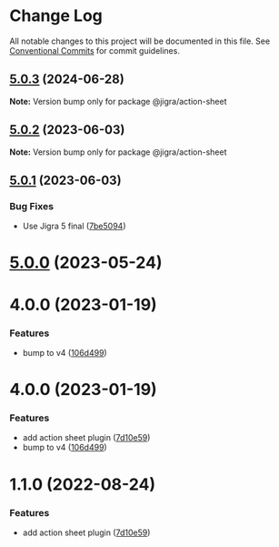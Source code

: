 # Change Log

All notable changes to this project will be documented in this file.
See [Conventional Commits](https://conventionalcommits.org) for commit guidelines.

## [5.0.3](https://github.com/familyjs/jigra-plugins/compare/@jigra/action-sheet@5.0.2...@jigra/action-sheet@5.0.3) (2024-06-28)

**Note:** Version bump only for package @jigra/action-sheet





## [5.0.2](https://github.com/familyjs/jigra-plugins/compare/@jigra/action-sheet@5.0.1...@jigra/action-sheet@5.0.2) (2023-06-03)

**Note:** Version bump only for package @jigra/action-sheet





## [5.0.1](https://github.com/familyjs/jigra-plugins/compare/@jigra/action-sheet@5.0.0...@jigra/action-sheet@5.0.1) (2023-06-03)


### Bug Fixes

* Use Jigra 5 final ([7be5094](https://github.com/familyjs/jigra-plugins/commit/7be509425c5cc9f21b1f9e78794b2c6b76ca7702))





# [5.0.0](https://github.com/familyjs/jigra-plugins/compare/@jigra/action-sheet@1.1.0...@jigra/action-sheet@5.0.0) (2023-05-24)



# 4.0.0 (2023-01-19)


### Features

* bump to v4 ([106d499](https://github.com/familyjs/jigra-plugins/commit/106d49991e82a0505a82571530b73fcda020e7e4))





# 4.0.0 (2023-01-19)


### Features

* add action sheet plugin ([7d10e59](https://github.com/navify/jigra-plugins/commit/7d10e596f8731f79d9fed4082a5d06db679a8522))
* bump to v4 ([106d499](https://github.com/navify/jigra-plugins/commit/106d49991e82a0505a82571530b73fcda020e7e4))





# 1.1.0 (2022-08-24)


### Features

* add action sheet plugin ([7d10e59](https://github.com/navify/jigra-plugins/commit/7d10e596f8731f79d9fed4082a5d06db679a8522))
